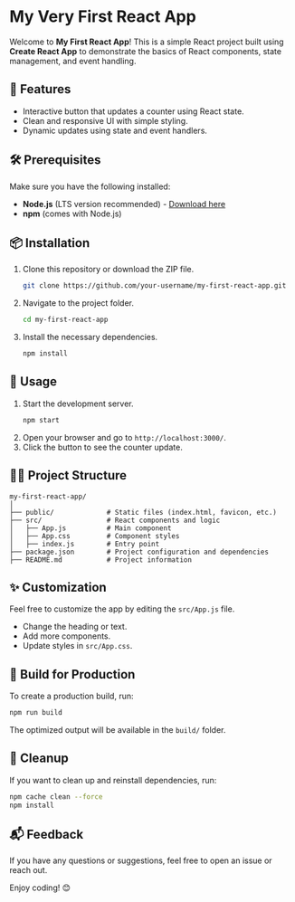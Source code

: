 # My Very First React App

Welcome to **My First React App**! This is a simple React project built using **Create React App** to demonstrate the basics of React components, state management, and event handling.

## 🚀 Features
- Interactive button that updates a counter using React state.
- Clean and responsive UI with simple styling.
- Dynamic updates using state and event handlers.

## 🛠️ Prerequisites
Make sure you have the following installed:
- **Node.js** (LTS version recommended) - [Download here](https://nodejs.org/)
- **npm** (comes with Node.js)

## 📦 Installation
1. Clone this repository or download the ZIP file.
    ```bash
    git clone https://github.com/your-username/my-first-react-app.git
    ```
2. Navigate to the project folder.
    ```bash
    cd my-first-react-app
    ```
3. Install the necessary dependencies.
    ```bash
    npm install
    ```

## 🚦 Usage
1. Start the development server.
    ```bash
    npm start
    ```
2. Open your browser and go to `http://localhost:3000/`.
3. Click the button to see the counter update.

## 🧑‍💻 Project Structure
```
my-first-react-app/
│
├── public/             # Static files (index.html, favicon, etc.)
├── src/                # React components and logic
│   ├── App.js          # Main component
│   ├── App.css         # Component styles
│   ├── index.js        # Entry point
├── package.json        # Project configuration and dependencies
├── README.md           # Project information
```

## ✨ Customization
Feel free to customize the app by editing the `src/App.js` file.
- Change the heading or text.
- Add more components.
- Update styles in `src/App.css`.

## 🚧 Build for Production
To create a production build, run:
```bash
npm run build
```
The optimized output will be available in the `build/` folder.

## 🧹 Cleanup
If you want to clean up and reinstall dependencies, run:
```bash
npm cache clean --force
npm install
```

## 📬 Feedback
If you have any questions or suggestions, feel free to open an issue or reach out.

Enjoy coding! 😊
